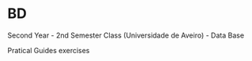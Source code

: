 # BD
Second Year - 2nd Semester Class (Universidade de Aveiro) - Data Base

Pratical Guides exercises
